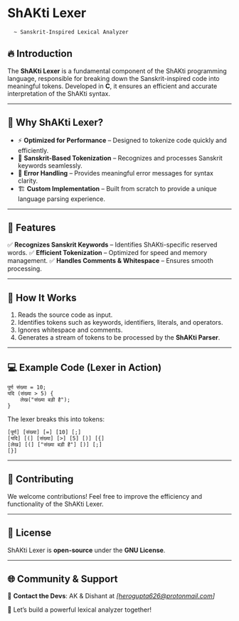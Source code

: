 # ShAKti Lexer 
      ~ Sanskrit-Inspired Lexical Analyzer

## 🔥 Introduction
The **ShAKti Lexer** is a fundamental component of the ShAKti programming language, responsible for breaking down the Sanskrit-inspired code into meaningful tokens. Developed in **C**, it ensures an efficient and accurate interpretation of the ShAKti syntax.

---

## 🚀 Why ShAKti Lexer?
- ⚡ **Optimized for Performance** – Designed to tokenize code quickly and efficiently.
- 🧠 **Sanskrit-Based Tokenization** – Recognizes and processes Sanskrit keywords seamlessly.
- 🔄 **Error Handling** – Provides meaningful error messages for syntax clarity.
- 🏗️ **Custom Implementation** – Built from scratch to provide a unique language parsing experience.

---

## 🔧 Features
✅ **Recognizes Sanskrit Keywords** – Identifies ShAKti-specific reserved words.
✅ **Efficient Tokenization** – Optimized for speed and memory management.
✅ **Handles Comments & Whitespace** – Ensures smooth processing.

---

## 📜 How It Works
1. Reads the source code as input.
2. Identifies tokens such as keywords, identifiers, literals, and operators.
3. Ignores whitespace and comments.
4. Generates a stream of tokens to be processed by the **ShAKti Parser**.

---

## 💻 Example Code (Lexer in Action)
```shakti
पूर्ण संख्या = 10;
यदि (संख्या > 5) {
    लेख("संख्या बड़ी है");
}
```
The lexer breaks this into tokens:
```
[पूर्ण] [संख्या] [=] [10] [;]
[यदि] [(] [संख्या] [>] [5] [)] [{]
[लेख] [(] ["संख्या बड़ी है"] [)] [;]
[}]
```

---

## 🤝 Contributing
We welcome contributions! Feel free to improve the efficiency and functionality of the ShAKti Lexer.

---

## 📜 License
ShAKti Lexer is **open-source** under the **GNU License**.

---

## 🌐 Community & Support
📩 **Contact the Devs**: AK & Dishant at *[herogupta626@protonmail.com]*

🚀 Let’s build a powerful lexical analyzer together!

